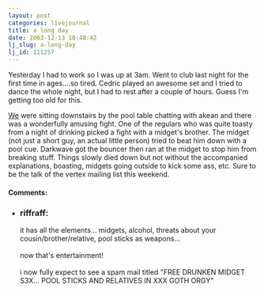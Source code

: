 ```yaml
---
layout: post
categories: livejournal
title: a long day
date: 2003-12-13 10:40:42
lj_slug: a-long-day
lj_id: 111257
---
```

Yesterday I had to work so I was up at 3am. Went to club last night for the first time in ages....so tired. Cedric played an awesome set and I tried to dance the whole night, but I had to rest after a couple of hours. Guess I'm getting too old for this.  



[We](http://www.livejournal.com/users/riffraff) were sitting downstairs by the pool table chatting with akean and there was a wonderfully amusing fight. One of the regulars who was quite toasty from a night of drinking picked a fight with a midget's brother. The midget (not just a short guy, an actual little person) tried to beat him down with a pool cue. Darkwave got the bouncer then ran at the midget to stop him from breaking stuff. Things slowly died down but not without the accompanied explanations, boasting, midgets going outside to kick some ass, etc. Sure to be the talk of the vertex mailing list this weekend.


<div id="comments"><h4>Comments:</h4><div class="lj-comments"><ul>
<li><h3>riffraff: </h3>
<a id="comment-150"></a>
<p>it has all the elements... midgets, alcohol, threats about your cousin/brother/relative, pool sticks as weapons...<br>
<br>
now that's entertainment!<br>
<br>
i now fully expect to see a spam mail titled "FREE DRUNKEN MIDGET S3X... POOL STICKS AND RELATIVES IN XXX GOTH ORGY"</p>
</li>
</ul></div></div>
